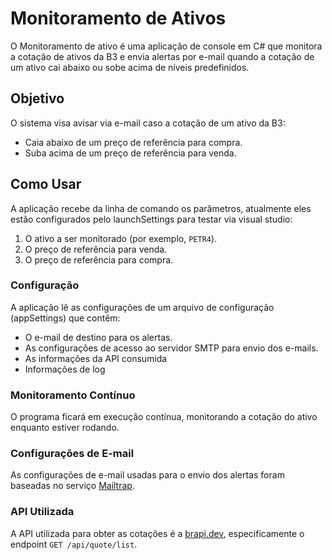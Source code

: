 # Monitoramento de Ativos

O Monitoramento de ativo é uma aplicação de console em C# que monitora a cotação de ativos da B3 e envia alertas por e-mail quando a cotação de um ativo cai abaixo ou sobe acima de níveis predefinidos.

## Objetivo

O sistema visa avisar via e-mail caso a cotação de um ativo da B3:

- Caia abaixo de um preço de referência para compra.
- Suba acima de um preço de referência para venda.

## Como Usar

A aplicação recebe da linha de comando os parâmetros, atualmente eles estão configurados pelo launchSettings para testar via visual studio:

1. O ativo a ser monitorado (por exemplo, `PETR4`).
2. O preço de referência para venda.
3. O preço de referência para compra.

### Configuração

A aplicação lê as configurações de um arquivo de configuração (appSettings) que contêm:

- O e-mail de destino para os alertas.
- As configurações de acesso ao servidor SMTP para envio dos e-mails.
- As informações da API consumida
- Informações de log

### Monitoramento Contínuo

O programa ficará em execução contínua, monitorando a cotação do ativo enquanto estiver rodando.

### Configurações de E-mail

As configurações de e-mail usadas para o envio dos alertas foram baseadas no serviço [Mailtrap](https://mailtrap.io/).

### API Utilizada

A API utilizada para obter as cotações é a [brapi.dev](https://brapi.dev/), especificamente o endpoint `GET /api/quote/list`.
